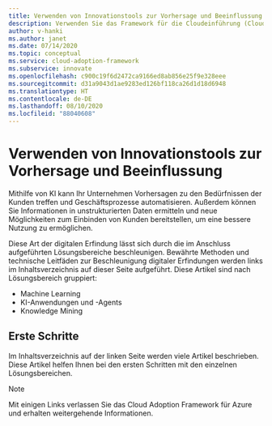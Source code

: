 ```yaml
---
title: Verwenden von Innovationstools zur Vorhersage und Beeinflussung
description: Verwenden Sie das Framework für die Cloudeinführung (Cloud Adoption Framework) für Azure, um Analysetools zu finden, die Sie bei der Mustererkennung, bei der Integration von Vorhersagen sowie bei der Beeinflussung des Kundenverhaltens unterstützen.
author: v-hanki
ms.author: janet
ms.date: 07/14/2020
ms.topic: conceptual
ms.service: cloud-adoption-framework
ms.subservice: innovate
ms.openlocfilehash: c900c19f6d2472ca9166ed8ab856e25f9e328eee
ms.sourcegitcommit: d31a9043d1ae9283ed126bf118ca26d1d18d6948
ms.translationtype: HT
ms.contentlocale: de-DE
ms.lasthandoff: 08/10/2020
ms.locfileid: "88040608"
---
```

# <a name="use-innovation-tools-to-predict-and-influence"></a>Verwenden von Innovationstools zur Vorhersage und Beeinflussung

Mithilfe von KI kann Ihr Unternehmen Vorhersagen zu den Bedürfnissen der Kunden treffen und Geschäftsprozesse automatisieren. Außerdem können Sie Informationen in unstrukturierten Daten ermitteln und neue Möglichkeiten zum Einbinden von Kunden bereitstellen, um eine bessere Nutzung zu ermöglichen.

Diese Art der digitalen Erfindung lässt sich durch die im Anschluss aufgeführten Lösungsbereiche beschleunigen. Bewährte Methoden und technische Leitfäden zur Beschleunigung digitaler Erfindungen werden links im Inhaltsverzeichnis auf dieser Seite aufgeführt. Diese Artikel sind nach Lösungsbereich gruppiert:

- Machine Learning
- KI-Anwendungen und -Agents
- Knowledge Mining

## <a name="get-started"></a>Erste Schritte

Im Inhaltsverzeichnis auf der linken Seite werden viele Artikel beschrieben. Diese Artikel helfen Ihnen bei den ersten Schritten mit den einzelnen Lösungsbereichen.

> [!NOTE]
> Mit einigen Links verlassen Sie das Cloud Adoption Framework für Azure und erhalten weitergehende Informationen.
